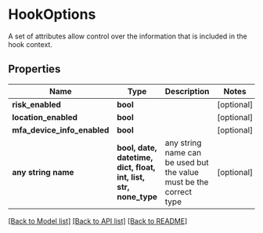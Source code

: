 # HookOptions

A set of attributes allow control over the information that is included in the hook context.

## Properties
Name | Type | Description | Notes
------------ | ------------- | ------------- | -------------
**risk_enabled** | **bool** |  | [optional] 
**location_enabled** | **bool** |  | [optional] 
**mfa_device_info_enabled** | **bool** |  | [optional] 
**any string name** | **bool, date, datetime, dict, float, int, list, str, none_type** | any string name can be used but the value must be the correct type | [optional]

[[Back to Model list]](../README.md#documentation-for-models) [[Back to API list]](../README.md#documentation-for-api-endpoints) [[Back to README]](../README.md)


